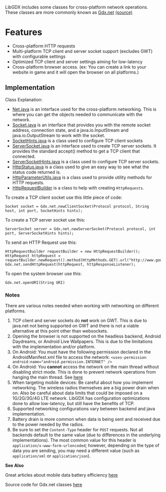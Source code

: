 LibGDX includes some classes for cross-platform network operations. These classes are more commonly known as [Gdx.net](http://libgdx.badlogicgames.com/nightlies/docs/api/com/badlogic/gdx/Net.html) [(source)](https://github.com/libgdx/libgdx/blob/master/gdx/src/com/badlogic/gdx/Net.java)

# Features

* Cross-platform HTTP requests
* Multi-platform TCP client and server socket support (excludes GWT) with configurable settings
* Optimized  TCP client and server settings aiming for low-latency
* Cross-platform browser access. (ex: You can create a link to your website in game and it will open the browser on all platforms.)

## Implementation
Class Explanation:
* [Net.java](https://github.com/libgdx/libgdx/blob/master/gdx/src/com/badlogic/gdx/Net.java) is an interface used for the cross-platform networking. This is where you can get the objects needed to communicate with the network.
* [Socket.java](https://github.com/libgdx/libgdx/blob/master/gdx/src/com/badlogic/gdx/net/Socket.java) is an interface that provides you with the remote socket address, connection state, and a java.io.InputStream and java.io.OutputStream to work with the socket.
* [SocketHints.java](https://github.com/libgdx/libgdx/blob/master/gdx/src/com/badlogic/gdx/net/SocketHints.java) is a class used to configure TCP client sockets
* [ServerSocket.java](https://github.com/libgdx/libgdx/blob/master/gdx/src/com/badlogic/gdx/net/ServerSocket.java) is an interface used to create TCP server sockets. It provides the standard accept() method to get a TCP client that connected.
* [ServerSocketHints.java](https://github.com/libgdx/libgdx/blob/master/gdx/src/com/badlogic/gdx/net/ServerSocketHints.java) is a class used to configure TCP server sockets.
* [HttpStatus.java](https://github.com/libgdx/libgdx/blob/master/gdx/src/com/badlogic/gdx/net/HttpStatus.java) is a class used to give an easy way to see what the status code returned is.
* [HttpParameterUtils.java](https://github.com/libgdx/libgdx/blob/master/gdx/src/com/badlogic/gdx/net/HttpParametersUtils.java) is a class used to provide utility methods for HTTP requests.
* [HttpRequestBuilder](https://github.com/libgdx/libgdx/blob/master/gdx/src/com/badlogic/gdx/net/HttpRequestBuilder.java) is a class to help with creating `HttpRequests`.

To create a TCP client socket use this little piece of code:
```
Socket socket = Gdx.net.newClientSocket(Protocol protocol, String host, int port, SocketHints hints);
```

To create a TCP server socket use this:
```
ServerSocket server = Gdx.net.newServerSocket(Protocol protocol, int port, ServerSocketHints hints);
```

To send an HTTP Request use this:
```
HttpRequestBuilder requestBuilder = new HttpRequestBuilder();
HttpRequest httpRequest = requestBuilder.newRequest().method(HttpMethods.GET).url("http://www.google.de").build();
Gdx.net.sendHttpRequest(httpRequest, httpResponseListener);
```

To open the system browser use this:
```
Gdx.net.openURI(String URI)
```
### Notes
There are various notes needed when working with networking on different platforms.

1. TCP client and server sockets do **not** work on GWT. This is due to java.net not being supported on GWT and there is not a viable alternative at this point other than websockets.
2. Opening the browser is not supported on the headless backend, Android Daydreams, or Android Live Wallpapers. This is due to the limitations with the implementation and/or platform.
3. On Android: You must have the following permission declared in the AndroidManifest.xml file to access the network: `<uses-permission android:name="android.permission.INTERNET" /> `
4. On Android: You **cannot** access the network on the main thread without disabling strict mode. This is done to prevent network operations from hanging the main thread. See [here](http://developer.android.com/reference/android/os/StrictMode.html)
5. When targeting mobile devices: Be careful about how you implement networking. The wireless radios themselves are a big power drain when on. Also be careful about data limits that could be imposed on a 1G/2G/3G/4G LTE network. LibGDX has configuration optimizations done to allow low-latency, but still have the benefits of TCP.
6. Supported networking configurations vary between backend and java implementation.
7. Battery drain is more common when data is being sent and received due to the power needed by the radios.
8. Be sure to set the `Content-Type` header for `POST` requests. Not all backends default to the same value (due to differences in the underlying implementations). The most common value for this header is `application/x-www-form-urlencoded`; however, depending on the type of data you are sending, you may need a different value (such as `application/xml` or `application/json`).

**See Also**

Great articles about mobile data battery efficiency [here](https://developer.android.com/training/efficient-downloads/index.html)

Source code for Gdx.net classes [here](https://github.com/libgdx/libgdx/tree/master/gdx/src/com/badlogic/gdx/net)